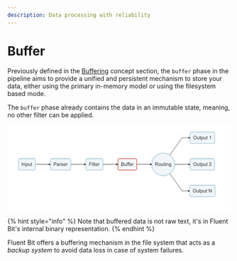 ```yaml
---
description: Data processing with reliability
---
```


# Buffer

Previously defined in the [Buffering](../buffering.md) concept section, the `buffer` phase in the pipeline aims to provide a unified and persistent mechanism to store your data, either using the primary in-memory model or using the filesystem based mode.

The `buffer` phase already contains the data in an immutable state, meaning, no other filter can be applied.

![](../../.gitbook/assets/logging_pipeline_buffer%20%281%29%20%281%29%20%282%29%20%281%29.png)

{% hint style="info" %}
Note that buffered data is not raw text, it's in Fluent Bit's internal binary representation.
{% endhint %}

Fluent Bit offers a buffering mechanism in the file system that acts as a _backup system_ to avoid data loss in case of system failures.


